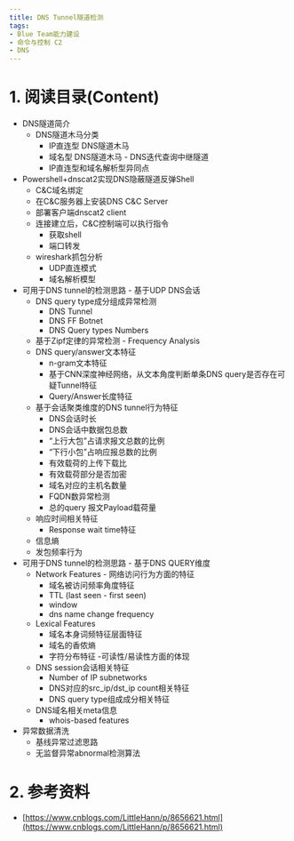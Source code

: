 ```yaml
---
title: DNS Tunnel隧道检测
tags:
- Blue Team能力建设
- 命令与控制 C2
- DNS
---
```


# 1. 阅读目录(Content)
- DNS隧道简介
  - DNS隧道木马分类
    - IP直连型 DNS隧道木马
    - 域名型 DNS隧道木马 - DNS迭代查询中继隧道
    - IP直连型和域名解析型异同点
- Powershell+dnscat2实现DNS隐蔽隧道反弹Shell
  - C&C域名绑定
  - 在C&C服务器上安装DNS C&C Server
  - 部署客户端dnscat2 client
  - 连接建立后，C&C控制端可以执行指令
    - 获取shell
    - 端口转发
  - wireshark抓包分析
    - UDP直连模式
    - 域名解析模型
- 可用于DNS tunnel的检测思路 - 基于UDP DNS会话
  - DNS query type成分组成异常检测
    - DNS Tunnel
    - DNS FF Botnet
    - DNS Query types Numbers
  - 基于Zipf定律的异常检测 - Frequency Analysis
  - DNS query/answer文本特征
    - n-gram文本特征
    - 基于CNN深度神经网络，从文本角度判断单条DNS query是否存在可疑Tunnel特征
    - Query/Answer长度特征
  - 基于会话聚类维度的DNS tunnel行为特征
    - DNS会话时长
    - DNS会话中数据包总数
    - “上行大包”占请求报文总数的比例
    - “下行小包”占响应报总数的比例
    - 有效载荷的上传下载比
    - 有效载荷部分是否加密
    - 域名对应的主机名数量
    - FQDN数异常检测
    - 总的query 报文Payload载荷量
  - 响应时间相关特征
    - Response wait time特征
  - 信息熵
  - 发包频率行为
- 可用于DNS tunnel的检测思路 - 基于DNS QUERY维度
  - Network Features - 网络访问行为方面的特征
    - 域名被访问频率角度特征
    - TTL (last seen - first seen)
    - window
    - dns name change frequency
  - Lexical Features
    - 域名本身词频特征层面特征
    - 域名的香侬熵
    - 字符分布特征 -可读性/易读性方面的体现
  - DNS session会话相关特征
    - Number of IP subnetworks
    - DNS对应的src_ip/dst_ip count相关特征
    - DNS query type组成成分相关特征
  - DNS域名相关meta信息
    - whois-based features
- 异常数据清洗
  - 基线异常过滤思路
  - 无监督异常abnormal检测算法

# 2. 参考资料
- [https://www.cnblogs.com/LittleHann/p/8656621.html](https://www.cnblogs.com/LittleHann/p/8656621.html)